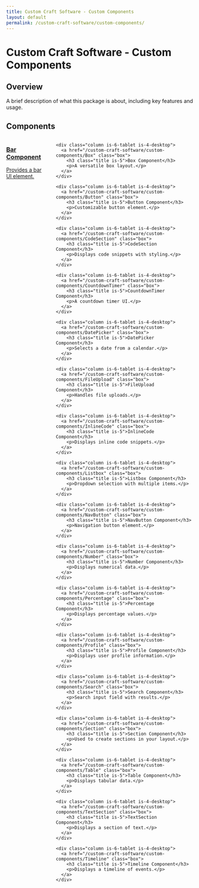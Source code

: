 ```yaml
---
title: Custom Craft Software - Custom Components
layout: default
permalink: /custom-craft-software/custom-components/
---
```


# Custom Craft Software - Custom Components

## Overview
A brief description of what this package is about, including key features and usage.

## Components

<div class="container">
  <div class="columns is-multiline">
    <div class="column is-6-tablet is-4-desktop">
      <a href="/custom-craft-software/custom-components/Bar" class="box">
        <h3 class="title is-5">Bar Component</h3>
        <p>Provides a bar UI element.</p>
      </a>
    </div>
    
    <div class="column is-6-tablet is-4-desktop">
      <a href="/custom-craft-software/custom-components/Box" class="box">
        <h3 class="title is-5">Box Component</h3>
        <p>A versatile box layout.</p>
      </a>
    </div>
    
    <div class="column is-6-tablet is-4-desktop">
      <a href="/custom-craft-software/custom-components/Button" class="box">
        <h3 class="title is-5">Button Component</h3>
        <p>Customizable button element.</p>
      </a>
    </div>
    
    <div class="column is-6-tablet is-4-desktop">
      <a href="/custom-craft-software/custom-components/CodeSection" class="box">
        <h3 class="title is-5">CodeSection Component</h3>
        <p>Displays code snippets with styling.</p>
      </a>
    </div>
    
    <div class="column is-6-tablet is-4-desktop">
      <a href="/custom-craft-software/custom-components/CountdownTimer" class="box">
        <h3 class="title is-5">CountdownTimer Component</h3>
        <p>A countdown timer UI.</p>
      </a>
    </div>
    
    <div class="column is-6-tablet is-4-desktop">
      <a href="/custom-craft-software/custom-components/DatePicker" class="box">
        <h3 class="title is-5">DatePicker Component</h3>
        <p>Selects a date from a calendar.</p>
      </a>
    </div>
    
    <div class="column is-6-tablet is-4-desktop">
      <a href="/custom-craft-software/custom-components/FileUpload" class="box">
        <h3 class="title is-5">FileUpload Component</h3>
        <p>Handles file uploads.</p>
      </a>
    </div>
    
    <div class="column is-6-tablet is-4-desktop">
      <a href="/custom-craft-software/custom-components/InlineCode" class="box">
        <h3 class="title is-5">InlineCode Component</h3>
        <p>Displays inline code snippets.</p>
      </a>
    </div>
    
    <div class="column is-6-tablet is-4-desktop">
      <a href="/custom-craft-software/custom-components/Listbox" class="box">
        <h3 class="title is-5">Listbox Component</h3>
        <p>Dropdown selection with multiple items.</p>
      </a>
    </div>
    
    <div class="column is-6-tablet is-4-desktop">
      <a href="/custom-craft-software/custom-components/NavButton" class="box">
        <h3 class="title is-5">NavButton Component</h3>
        <p>Navigation button element.</p>
      </a>
    </div>
    
    <div class="column is-6-tablet is-4-desktop">
      <a href="/custom-craft-software/custom-components/Number" class="box">
        <h3 class="title is-5">Number Component</h3>
        <p>Displays numerical data.</p>
      </a>
    </div>
    
    <div class="column is-6-tablet is-4-desktop">
      <a href="/custom-craft-software/custom-components/Percentage" class="box">
        <h3 class="title is-5">Percentage Component</h3>
        <p>Displays percentage values.</p>
      </a>
    </div>
    
    <div class="column is-6-tablet is-4-desktop">
      <a href="/custom-craft-software/custom-components/Profile" class="box">
        <h3 class="title is-5">Profile Component</h3>
        <p>Displays user profile information.</p>
      </a>
    </div>
    
    <div class="column is-6-tablet is-4-desktop">
      <a href="/custom-craft-software/custom-components/Search" class="box">
        <h3 class="title is-5">Search Component</h3>
        <p>Search input field with results.</p>
      </a>
    </div>
    
    <div class="column is-6-tablet is-4-desktop">
      <a href="/custom-craft-software/custom-components/Section" class="box">
        <h3 class="title is-5">Section Component</h3>
        <p>Used to create sections in your layout.</p>
      </a>
    </div>
    
    <div class="column is-6-tablet is-4-desktop">
      <a href="/custom-craft-software/custom-components/Table" class="box">
        <h3 class="title is-5">Table Component</h3>
        <p>Displays tabular data.</p>
      </a>
    </div>
    
    <div class="column is-6-tablet is-4-desktop">
      <a href="/custom-craft-software/custom-components/TextSection" class="box">
        <h3 class="title is-5">TextSection Component</h3>
        <p>Displays a section of text.</p>
      </a>
    </div>
    
    <div class="column is-6-tablet is-4-desktop">
      <a href="/custom-craft-software/custom-components/Timeline" class="box">
        <h3 class="title is-5">Timeline Component</h3>
        <p>Displays a timeline of events.</p>
      </a>
    </div>
  </div>
</div>
